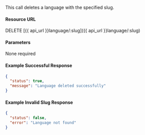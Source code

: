 This call deletes a language with the specified slug.

#### Resource URL
DELETE [{{ api_url }}language/:slug]({{ api_url }}language/:slug)


#### Parameters
None required

<!--code-->
#### Example Successful Response
``` json
{
  "status": true,
  "message": "Language deleted successfully"
}
```


#### Example Invalid Slug Response
``` json
{
  "status": false,
  "error": "Language not found"
}
```
<!--/code-->